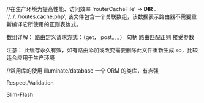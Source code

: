 //在生产环境为提高性能、访问效率
'routerCacheFile' => __DIR__ . '/../../routes.cache.php',
该文件包含一个关联数组，该数据表示路由器不需要重新编译它所使用的正则表达式。

数组详解：
路由定义请求方式：（get， post。。。）
句柄
路由匹配正则
接受参数

注意：
此缓存永久有效，如有路由添加或改变需要删除此文件重新生成
so，比较适合应用于生产环境

//常用库的使用
illuminate/database 一个 ORM 的类库，有点强

Respect/Validation

Slim-Flash

